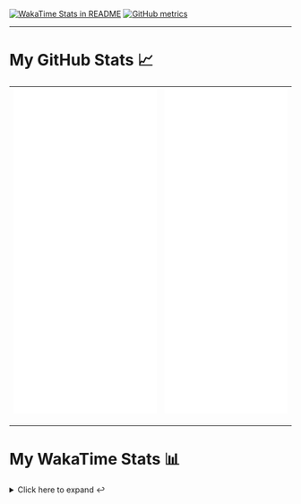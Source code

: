 [![WakaTime Stats in README](https://github.com/LOsioChico/LOsioChico/actions/workflows/waka.yml/badge.svg)](https://github.com/LOsioChico/LOsioChico/actions/workflows/waka.yml) [![GitHub metrics](https://github.com/LOsioChico/LOsioChico/actions/workflows/metrics.yml/badge.svg)](https://github.com/LOsioChico/LOsioChico/actions/workflows/metrics.yml)

---

# My GitHub Stats 📈

| ![](./assets/metrics.svg) | ![](./assets/metrics2.svg) |
| ------------------------- | -------------------------- |

---

# My WakaTime Stats 📊

<details>
<summary>Click here to expand ↩️</summary>
<br>

<!--START_SECTION:waka-->
![Code Time](http://img.shields.io/badge/Code%20Time-2%2C185%20hrs%2025%20mins-blue)

![Lines of code](https://img.shields.io/badge/From%20Hello%20World%20I%27ve%20Written-390.8%20thousand%20lines%20of%20code-blue)

**🐱 My GitHub Data** 

> 📦 688.2 kB Used in GitHub's Storage 
 > 
> 🏆 36 Contributions in the Year 2025
 > 
> 🚫 Not Opted to Hire
 > 
> 📜 28 Public Repositories 
 > 
> 🔑 33 Private Repositories 
 > 
**I'm a Night 🦉** 

```text
🌞 Morning                607 commits         ███░░░░░░░░░░░░░░░░░░░░░░   13.78 % 
🌆 Daytime                1394 commits        ████████░░░░░░░░░░░░░░░░░   31.64 % 
🌃 Evening                1507 commits        █████████░░░░░░░░░░░░░░░░   34.20 % 
🌙 Night                  898 commits         █████░░░░░░░░░░░░░░░░░░░░   20.38 % 
```
📅 **I'm Most Productive on Thursday** 

```text
Monday                   629 commits         ████░░░░░░░░░░░░░░░░░░░░░   14.28 % 
Tuesday                  656 commits         ████░░░░░░░░░░░░░░░░░░░░░   14.89 % 
Wednesday                489 commits         ███░░░░░░░░░░░░░░░░░░░░░░   11.10 % 
Thursday                 805 commits         █████░░░░░░░░░░░░░░░░░░░░   18.27 % 
Friday                   665 commits         ████░░░░░░░░░░░░░░░░░░░░░   15.09 % 
Saturday                 745 commits         ████░░░░░░░░░░░░░░░░░░░░░   16.91 % 
Sunday                   417 commits         ██░░░░░░░░░░░░░░░░░░░░░░░   09.46 % 
```


📊 **This Week I Spent My Time On** 

```text
💬 Programming Languages: 
Scala                    4 hrs 4 mins        ██████████░░░░░░░░░░░░░░░   38.08 % 
TypeScript               3 hrs 56 mins       █████████░░░░░░░░░░░░░░░░   36.82 % 
JSON                     1 hr 49 mins        ████░░░░░░░░░░░░░░░░░░░░░   17.10 % 
Other                    36 mins             █░░░░░░░░░░░░░░░░░░░░░░░░   05.70 % 
Markdown                 4 mins              ░░░░░░░░░░░░░░░░░░░░░░░░░   00.73 % 
```

**I Mostly Code in TypeScript** 

```text
TypeScript               33 repos            █████████████░░░░░░░░░░░░   50.77 % 
Scala                    9 repos             ███░░░░░░░░░░░░░░░░░░░░░░   13.85 % 
JavaScript               7 repos             ███░░░░░░░░░░░░░░░░░░░░░░   10.77 % 
CSS                      5 repos             ██░░░░░░░░░░░░░░░░░░░░░░░   07.69 % 
Java                     2 repos             █░░░░░░░░░░░░░░░░░░░░░░░░   03.08 % 
```




 Last Updated on 14/05/2025 01:09:55 UTC
<!--END_SECTION:waka-->

## </details>
